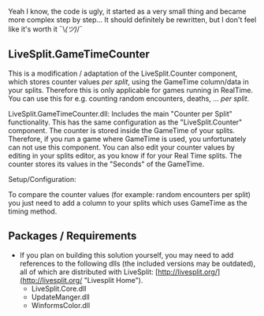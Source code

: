 Yeah I know, the code is ugly, it started as a very small thing and became more complex step by step... It should definitely be rewritten, but I don't feel like it's worth it ¯\\_(ツ)_/¯

## LiveSplit.GameTimeCounter
This is a modification / adaptation of the LiveSplit.Counter component, which stores counter values *per split*, using the GameTime column/data in your splits. Therefore this is only applicable for games running in RealTime. You can use this for e.g. counting random encounters, deaths, ... *per split*.

LiveSplit.GameTimeCounter.dll:
Includes the main "Counter per Split" functionality. This has the same configuration as the "LiveSplit.Counter" component.
The counter is stored inside the GameTime of your splits. Therefore, if you run a game where GameTime is used, you
unfortunately can not use this component. You can also edit your counter values by editing in your splits editor, as you
know if for your Real Time splits. The counter stores its values in the "Seconds" of the GameTime.

Setup/Configuration:

To compare the counter values (for example: random encounters per split) you just need to add a column to your splits
which uses GameTime as the timing method. 

## Packages / Requirements

- If you plan on building this solution yourself, you may need to add references to the following dlls (the included versions may be outdated), all of which are distributed with LiveSplit: [http://livesplit.org/](http://livesplit.org/ "Livesplit Home").
	+ LiveSplit.Core.dll
	+ UpdateManger.dll
	+ WinformsColor.dll
